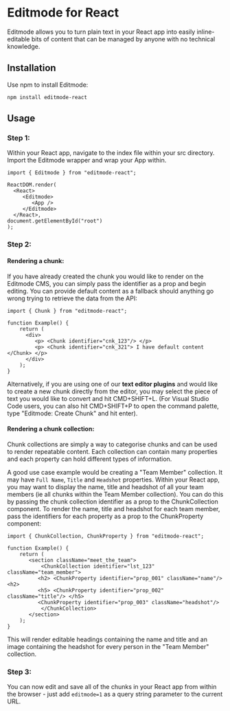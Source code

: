 # Editmode for React

Editmode allows you to turn plain text in your React app into easily inline-editable bits of content that can be managed by anyone with no technical knowledge.

## Installation
Use npm to install Editmode:
```
npm install editmode-react
```

## Usage

### Step 1:

Within your React app, navigate to the index file within your src directory. 
Import the Editmode wrapper and wrap your App within. 

```
import { Editmode } from "editmode-react";

ReactDOM.render(
  <React>
     <Editmode>
        <App />
     </Editmode>
  </React>,
document.getElementById("root")
);
```


### Step 2:

#### Rendering a chunk:

If you have already created the chunk you would like to render on the Editmode CMS, you can simply pass the identifier as a prop and begin editing. 
You can provide default content as a fallback should anything go wrong trying to retrieve the data from the API:

```
import { Chunk } from "editmode-react";

function Example() {
	return (
	  <div>
	     <p> <Chunk identifier="cnk_123"/> </p>
	     <p> <Chunk identifier="cnk_321"> I have default content </Chunk> </p>
	  </div>
	);
}
```

Alternatively, if you are using one of our **text editor plugins** and would like to create a new chunk directly from the editor, you may select the piece of text you would like to convert and hit CMD+SHIFT+L. (For Visual Studio Code users, you can also hit CMD+SHIFT+P to open the command palette, type "Editmode: Create Chunk" and hit enter).

#### Rendering a chunk collection:

Chunk collections are simply a way to categorise chunks and can be used to render repeatable content.
Each collection can contain many properties and each property can hold different types of information.

A good use case example would be creating a "Team Member" collection. It may have `Full Name`,  `Title` and `Headshot` properties. Within your React app, you may want to display the name, title and headshot of all your team members (ie all chunks within the Team Member collection). You can do this by passing the chunk collection identifier as a prop to the ChunkCollection component. To render the name, title and headshot for each team member, pass the identifiers for each property as a prop to the ChunkProperty component: 

```
import { ChunkCollection, ChunkProperty } from "editmode-react";

function Example() {
	return (
	   <section className="meet_the_team">
	       <ChunkCollection identifier="lst_123" className="team_member">
		  <h2> <ChunkProperty identifier="prop_001" className="name"/> <h2>
		  <h5> <ChunkProperty identifier="prop_002" className="title"/> </h5>
		  <ChunkProperty identifier="prop_003" className="headshot"/>
	       </ChunkCollection>
	   </section>
	);
}
```
This will render editable headings containing the name and title and an image containing the headshot for every person in the "Team Member" collection.

### Step 3:

You can now edit and save all of the chunks in your React app from within the browser - just add `editmode=1` as a query string parameter to the current URL.
